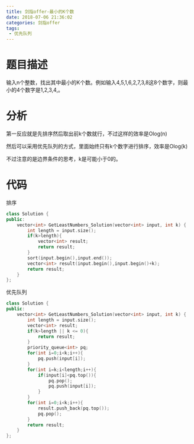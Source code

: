 ```yaml
---
title: 剑指offer-最小的K个数
date: 2018-07-06 21:36:02
categories: 剑指offer
tags: 
 - 优先队列
---
```


# 题目描述
输入n个整数，找出其中最小的K个数。例如输入4,5,1,6,2,7,3,8这8个数字，则最小的4个数字是1,2,3,4,。

<!--more-->

# 分析
第一反应就是先排序然后取出前k个数就行，不过这样的效率是Olog(n)

然后可以采用优先队列的方式，里面始终只有k个数字进行排序，效率是Olog(k)

不过注意的是边界条件的思考，k是可能小于0的。

# 代码
排序
```C++
class Solution {
public:
    vector<int> GetLeastNumbers_Solution(vector<int> input, int k) {
        int length = input.size();
        if(k>length){
            vector<int> result;
            return result;
        }
        sort(input.begin(),input.end());
        vector<int> result(input.begin(),input.begin()+k);
        return result;
    }
};
```

优先队列
```C++
class Solution {
public:
    vector<int> GetLeastNumbers_Solution(vector<int> input, int k) {
        int length = input.size();
        vector<int> result;
        if(k>length || k <= 0){
            return result;
        }
        priority_queue<int> pq;
        for(int i=0;i<k;i++){
            pq.push(input[i]);
        }
        for(int i=k;i<length;i++){
            if(input[i]<pq.top()){
                pq.pop();
                pq.push(input[i]);
            }
        }
        for(int i=0;i<k;i++){
            result.push_back(pq.top());
            pq.pop();
        }
        return result;
    }
};
```
